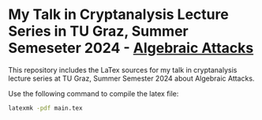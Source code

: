 # My Talk in Cryptanalysis Lecture Series in TU Graz, Summer Semeseter 2024 - [Algebraic Attacks](https://www.iaik.tugraz.at/teaching/)

This repository includes the LaTex sources for my talk in cryptanalysis lecture series at TU Graz, Summer Semester 2024 about Algebraic Attacks.

Use the following command to compile the latex file:

```sh
latexmk -pdf main.tex
```
